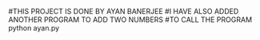 #THIS PROJECT IS DONE BY AYAN BANERJEE
#I HAVE ALSO ADDED ANOTHER PROGRAM TO ADD TWO NUMBERS
#TO CALL THE PROGRAM python ayan.py 
